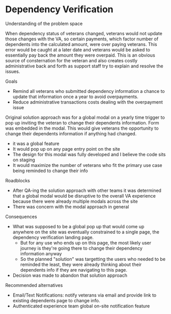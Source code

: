 # Dependency Verification
Understanding of the problem space

When dependency status of veterans changed, veterans would not update those changes with the VA, so certain payments, which factor number of dependents into the calculated amount, were over paying veterans. This error would be caught at a later date and veterans would be asked to essentially pay back the amount they were overpaid. This is an obvious source of consternation for the veteran and also creates costly administrative back and forth as support staff try to explain and resolve the issues.

Goals
- Remind all veterans who submitted dependency information a chance to update that information once a year to avoid overpayments.
- Reduce administrative transactions costs dealing with the overpayment issue

Original solution approach was for a global modal on a yearly time trigger to pop up inviting the veteran to change their dependents information. Form was embedded in the modal. This would give veterans the opportunity to change their dependents information if anything had changed.
- it was a global feature
- It would pop up on any page entry point on the site
- The design for this modal was fully developed and I believe the code sits on staging
- It would maximize the number of veterans who fit the primary use case being reminded to change their info

Roadblocks
- After QA-ing the solution approach with other teams it was determined that a global modal would be disruptive to the overall VA experience because there were already multiple modals across the site
- There was concern with the modal approach in general

Consequences
- What was supposed to be a global pop up that would come up anywhere on the site was eventually constrained to a single page, the dependency verification landing page.
  - But for any use who ends up on this page, the most likely user journey is they're going there to change their dependency information anyway
  - So the planned "solution" was targetting the users who needed to be reminded the least, they were already thinking about their dependents info if they are navigating to this page.
- Decision was made to abandon that solution approach

Recommended alternatives
- Email/Text Notifications: notify veterans via email and provide link to existing dependents page to change info.
- Authenticated experience team global on-site notification feature
